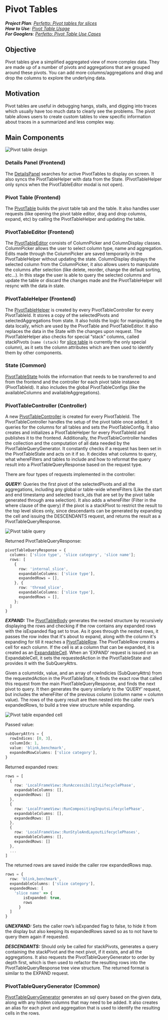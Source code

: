 # Pivot Tables

_**Project Plan**: [Perfetto: Pivot tables for slices](https://docs.google.com/document/d/1RuEGQKLgOA8YWjZJHD6CTA3ghRRg6o5Phg3_rFCJEDE/)_  
_**How to Use**: [Pivot Table Usage](/docs/visualization/perfetto-ui#pivot-tables)_  
_**For Googlers**: [Perfetto: Pivot Table Use Cases](https://docs.google.com/document/d/1_iR-JjD7m19Q9GQtMk1_5NLSYXFicB_gg4S9D-6Q8lU/)_  

## Objective
Pivot tables give a simplified aggregated view of more complex data. They are
made up of a number of pivots and aggregations that are grouped around these
pivots. You can add more columns/aggregations and drag and drop the columns to
explore the underlying data.

## Motivation
Pivot tables are useful in debugging hangs, stalls, and digging into traces
which usually have too much data to clearly see the problems.
The pivot table allows users to create custom tables to view specific
information about traces in a summarized and less complex way.

## Main Components

![Pivot table design](/docs/images/pivot-tables/pivot-table-design.png)

### Details Panel (Frontend)
The [DetailsPanel](https://cs.android.com/android/_/android/platform/external/perfetto/+/0ae7c36fd528824ee9fdea6cfd4494e9f05183b5:ui/src/frontend/details_panel.ts)
searches for active PivotTables to display on screen. It also syncs the
PivotTableHelper with data from the State. (PivotTableHelper only syncs when the
PivotTableEditor modal is not open).


### Pivot Table (Frontend)
The [PivotTable](https://cs.android.com/android/_/android/platform/external/perfetto/+/0ae7c36fd528824ee9fdea6cfd4494e9f05183b5:ui/src/frontend/pivot_table.ts) builds
the pivot table tab and the table. It also handles user requests (like opening
the pivot table editor, drag and drop columns, expand, etc) by calling the
PivotTableHelper and updating the table.


### PivotTableEditor (Frontend)
The [PivotTableEditor](https://cs.android.com/android/_/android/platform/external/perfetto/+/0ae7c36fd528824ee9fdea6cfd4494e9f05183b5:ui/src/frontend/pivot_table_editor.ts)
consists of ColumnPicker and ColumnDisplay classes.
ColumnPicker allows the user to select column type, name and aggregation. Edits
made through the ColumnPicker are saved temporarily in the PivotTableHelper
without updating the state.
ColumnDisplay displays the selected column from the ColumnPicker, it also allows
users to manipulate the columns after selection (like delete, reorder, change
the default sorting, etc...).
In this stage the user is able to query the selected columns and update the
table or discard the changes made and the PivotTableHelper will resync with the
data in state.


### PivotTableHelper (Frontend)
The [PivotTableHelper](https://cs.android.com/android/_/android/platform/external/perfetto/+/0ae7c36fd528824ee9fdea6cfd4494e9f05183b5:ui/src/frontend/pivot_table_helper.ts)
is created by every PivotTableController for every PivotTableId. It stores a
copy of the selectedPivots and selectedAggregations from state. It also holds
the logic for manipulating the data locally, which are used by the PivotTable
and PivotTableEditor.
It also replaces the data in the State with the changes upon request.
The PivotTableHelper also checks for special “stack” columns, called stackPivots
(`name (stack)` for [slice table](/docs/analysis/sql-tables.autogen#slice) is
currently the only special column), as it sets the column attributes which are
then used to identify them by other components.


### State (Common)
[PivotTableState](https://cs.android.com/android/_/android/platform/external/perfetto/+/0ae7c36fd528824ee9fdea6cfd4494e9f05183b5:ui/src/common/state.ts;l=303) holds the
information that needs to be transferred to and from the frontend and the
controller for each pivot table instance (PivotTableId). It also includes the
global PivotTableConfigs (like the availableColumns and availableAggregations).


### PivotTableController (Controller)
A new [PivotTableController](https://cs.android.com/android/_/android/platform/external/perfetto/+/0ae7c36fd528824ee9fdea6cfd4494e9f05183b5:ui/src/controller/pivot_table_controller.ts)
is created for every PivotTableId.
The PivotTableController handles the setup of the pivot table once added, it
queries for the columns for all tables and sets the PivotTableConfig. It also
creates and initializes a PivotTableHelper for every PivotTableId and publishes
it to the frontend.
Additionally, the PivotTableController handles the collection and the
computation of all data needed by the PivotTableQueryGenerator.
It constantly checks if a request has been set in the PivotTableState and acts
on it if so.
It decides what columns to query, what whereFilters and tables to include and
how to reformat the query result into a PivotTableQueryResponse based on the
request type.

There are four types of requests implemented in the controller:

**_QUERY:_**
Queries the first pivot of the selectedPivots and all the aggregations,
including any global or table-wide whereFilters (Like the start and end
timestamp and selected track_ids that are set by the pivot table generated
through area selection).
It also adds a whereFilter (Filter in the where clause of the query) if the
pivot is a stackPivot to restrict the result to the top level slices only, since
descendants can be generated by expanding the cell and issuing the DESCENDANTS
request, and returns the result as a PivotTableQueryResponse.

![Pivot table query](/docs/images/pivot-tables/pivot-table-query.png)

Returned PivotTableQueryResponse:

```typescript
pivotTableQueryResponse = {
  columns: ['slice type', 'slice category', 'slice name'];
  rows: [
    {
      row: 'internal_slice',
      expandableColumns: ['slice type'],
      expandedRows = [],
    }, {
      row: 'thread_slice',
      expandableColumns: ['slice type'],
      expandedRows = [],
    };
  ]
}
```

**_EXPAND:_**
The [PivotTableBody](https://cs.android.com/android/_/android/platform/external/perfetto/+/a9118d769009349da7f264abb392f4207e66602b:ui/src/frontend/pivot_table.ts;l=235;drc=0bc8ff07f372a58ca4d0399d88567a66ef5b591b) generates the nested structure by
recursively displaying the rows and checking if the row contains any expanded
rows with the isExpanded flag set to true. As it goes through the nested rows,
it passes the row index that it's about to expand, along with the column it's
expanding for till it reaches a [PivotTableRow](https://cs.android.com/android/_/android/platform/external/perfetto/+/0ae7c36fd528824ee9fdea6cfd4494e9f05183b5:ui/src/frontend/pivot_table.ts;l=192).
The PivotTableRow creates a cell for each column. If the cell is at a column
that can be expanded, it is created as an [ExpandableCell](https://cs.android.com/android/_/android/platform/external/perfetto/+/0ae7c36fd528824ee9fdea6cfd4494e9f05183b5:ui/src/frontend/pivot_table.ts;l=121).
When an 'EXPAND' request is issued on an ExpandableCell, it sets the
requestedAction in the PivotTableState and provides it with the SubQueryAttrs.

Given a columnIdx, value, and an array of rowIndicies (SubQueryAttrs) from
the requestedAction in the PivotTableState, it finds the exact row that called
this request from the main PivotTableQueryResponse, and finds the next pivot
to query. It then generates the query similarly to the ‘QUERY’ request, but
includes the whereFilter of the previous column (column name = column value).
The rows of the query result are then nested into the caller row’s expandedRows,
to build a tree view structure while expanding.

![Pivot table expanded cell](/docs/images/pivot-tables/pivot-table-expanded-cell.png)

Passed value:

```typescript
subQueryAttrs = {
  rowIndices: [0, 3],
  columnIdx: 1,
  value: 'blink,benchmark',
  expandedRowColumns: ['slice category'],
}
```

Returned expanded rows:

```typescript
rows = [
  {
    row: 'LocalFrameView::RunAccessibilityLifecyclePhase',
    expandableColumns: [],
    expandedRows: []
  },
  {
    row: 'LocalFrameView::RunCompositingInputsLifecyclePhase',
    expandableColumns: [],
    expandedRows: []
  },
  {
    row: 'LocalFrameView::RunStyleAndLayoutLifecyclePhases',
    expandableColumns: [],
    expandedRows: []
  },
  ...
]
```

The returned rows are saved inside the caller row expandedRows map.

```typescript
rows = {
  row: 'blink,benchmark',
  expandableColumns: ['slice category'],
  expandedRows: [
    'slice name' => {
        isExpanded: true,
        rows
      }
  ]
}
```

**_UNEXPAND:_**
Sets the caller row’s isExpanded flag to false, to hide it from the display but
also keeping its expandedRows saved so as to not have to query them again if
requested.

**_DESCENDANTS:_**
Should only be called for stackPivots, generates a query containing the
stackPivot and the next pivot, if it exists, and all the aggregations. It also
requests the PivotTableQueryGenerator to order by depth first, which is then
used to refactor the resulting rows into the PivotTableQueryResponse tree view
structure.
The returned format is similar to the EXPAND request.

### PivotTableQueryGenerator (Common)
[PivotTableQueryGenerator](https://cs.android.com/android/_/android/platform/external/perfetto/+/0ae7c36fd528824ee9fdea6cfd4494e9f05183b5:ui/src/common/pivot_table_query_generator.ts)
generates an sql query based on the given data, along with any hidden columns
that may need to be added. It also creates an alias for each pivot and
aggregation that is used to identify the resulting cells in the rows.
